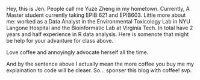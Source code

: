 Hey, this is Jen. People call me Yuze Zheng in my hometown. Currently, A Master student currently taking EPIB:621 and EPIB603. Little more about me: worked as a Data Analyst in the Environmental Toxicology Lab in NYU Langone Hospital and the Bioinformatic Lab at Virginia Tech. In total have 2 years and half experience in R data analysis. Here is somenote that might be help for your advanture for class above. 

Love coffee and annoyingly advocate herself all the time.

And by the sentence above I actually mean the more coffee you buy me my explaination to code will be cleaer. So... sponser this blog with coffee! svp.
